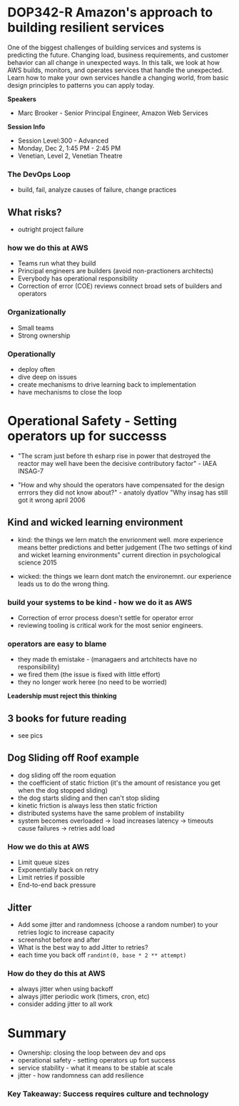 # DOP342-R Amazon's approach to building resilient services

One of the biggest challenges of building services and systems is predicting the future. Changing load, business requirements, and customer behavior can all change in unexpected ways. In this talk, we look at how AWS builds, monitors, and operates services that handle the unexpected. Learn how to make your own services handle a changing world, from basic design principles to patterns you can apply today.

**Speakers**

- Marc Brooker - Senior Principal Engineer, Amazon Web Services

**Session Info**

- Session Level:300 - Advanced
- Monday, Dec 2, 1:45 PM - 2:45 PM
- Venetian, Level 2, Venetian Theatre

### The DevOps Loop

- build, fail, analyze causes of failure, change practices

## What risks?

- outright project failure

### how we do this at AWS

- Teams run what they build
- Principal engineers are builders (avoid non-practioners architects)
- Everybody has operational responsibility
- Correction of error (COE) reviews connect broad sets of builders and operators

### Organizationally

- Small teams
- Strong ownership

### Operationally

- deploy often
- dive deep on issues
- create mechanisms to drive learning back to implementation
- have mechanisms to close the loop

# Operational Safety - Setting operators up for successs

- "The scram just before th esharp rise in power that destroyed the reactor may well have been the decisive contributory factor" - IAEA INSAG-7

- "How and why should the operators have compensated for the design errrors they did not know about?" - anatoly dyatlov "Why insag has still got it wrong april 2006

## Kind and wicked learning environment

- kind: the things we lern match the envrionment well. more experience means better predictions and better judgement (The two settings of kind and wicket learning environments" current direction in psychological science 2015

- wicked: the things we learn dont match the environemnt. our experience leads us to do the wrong thing.

### build your systems to be kind - how we do it as AWS

- Correction of error process doesn't settle for operator error
- reviewing tooling is critical work for the most senior engineers.

### operators are easy to blame

- they made th emistake - (managaers and artchitects have no responsibility)
- we fired them (the issue is fixed with little effort)
- they no longer work heree (no need to be worried)

**Leadership must reject this thinking**

## 3 books for future reading

- see pics

## Dog Sliding off Roof example

- dog sliding off the room equation
- the coefficient of static friction (it's the amount of resistance you get when the dog stopped sliding)
- the dog starts sliding and then can't stop sliding
- kinetic friction is always less then static friction
- distributed systems have the same problem of instability
- system becomes overloaded -> load increases latency -> timeouts cause failures -> retries add load

### How we do this at AWS

- Limit queue sizes
- Exponentially back on retry
- Limit retries if possible
- End-to-end back pressure

## Jitter

- Add some jitter and randomness (choose a random number) to your retries logic to increase capacity
- screenshot before and after
- What is the best way to add Jitter to retries?
- each time you back off `randint(0, base * 2 ** attempt)`

### How do they do this at AWS

- always jitter when using backoff
- always jitter periodic work (timers, cron, etc)
- consider adding jitter to all work

# Summary

- Ownership: closing the loop between dev and ops
- operational safety - setting operators up fort success
- service stability - what it means to be stable at scale
- jitter - how randomness can add resilience

### Key Takeaway: Success requires culture and technology
